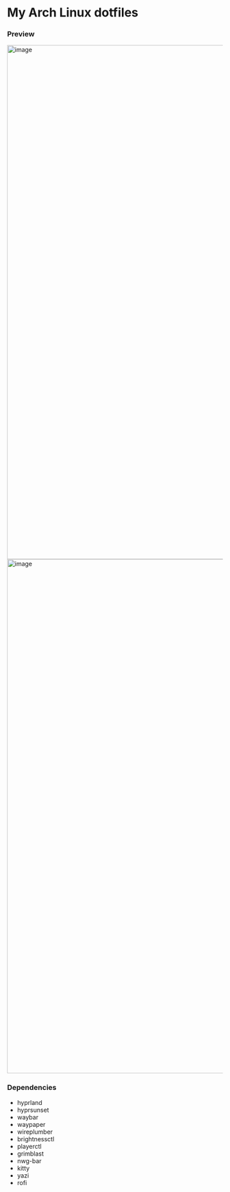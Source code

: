# My Arch Linux dotfiles
### Preview
<img width="1920" height="1200" alt="image" src="https://github.com/user-attachments/assets/619e7a57-019a-4c87-9a46-2ed8721f119f" />
<img width="1920" height="1200" alt="image" src="https://github.com/user-attachments/assets/8692db38-ef9c-4a8e-bc40-f628898f3d42" />

### Dependencies
- hyprland
- hyprsunset
- waybar
- waypaper
- wireplumber
- brightnessctl
- playerctl
- grimblast 
- nwg-bar
- kitty
- yazi
- rofi
